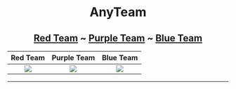 <h1 align="center"> <a src="https://github.com/Anlominus/AnyTeam">AnyTeam</a>
<h2 align="center">  <a href="Red-Team.md">Red Team</a> ~ <a href="Purple-Team.md">Purple Team</a> ~ <a href="Blue-Team.md">Blue Team</a> </h2>

Red Team | Purple Team | Blue Team
:---:|:---:|:---:
<a href="Red-Team.md"><img src="https://user-images.githubusercontent.com/51442719/172275443-f2f7910c-d5be-431c-8e94-a4853b76225a.png"></a> | <a href="Purple-Team.md"><img src="https://user-images.githubusercontent.com/51442719/172275464-32ad9efc-ec38-4969-b0ae-42d404863f35.png"> | <a href="Blue-Team.md"><img src="https://user-images.githubusercontent.com/51442719/172275420-b9469366-1ac5-4b7e-a322-01ad58a2ca44.png">

---

